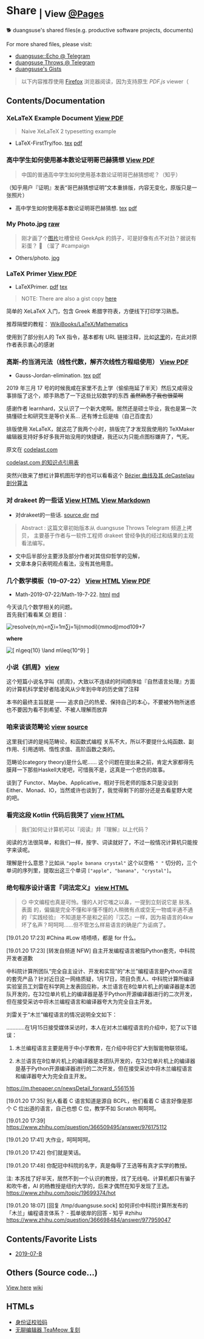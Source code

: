 # Share <sub><noscript> | View <a href="https://duangsuse-valid-projects.github.io/Share/">@Pages</a> </noscript></sub>

🐕 duangsuse's shared files(e.g. productive software projects, documents)

For more shared files, please visit:

+ [duangsuse::Echo @ Telegram](https://t.me/dsuse)
+ [duangsuse Throws @ Telegram](https://t.me/dsuset)
+ [duangsuse's Gists](https://gist.github.com/duangsuse)

> 以下内容推荐使用 [Firefox](https://www.mozilla.org/en-US/) 浏览器阅读，因为支持原生 _PDF.js_ viewer（

## Contents/Documentation

### XeLaTeX Example Document [View PDF](LaTeX-FirstTry/foo.pdf)

> Naive XeLaTeX 2 typesetting example

+ LaTeX-FirstTry/foo. [tex](https://github.com/duangsuse-valid-projects/Share/blob/master/LaTeX-FirstTry/foo.tex) [pdf](https://github.com/duangsuse-valid-projects/Share/blob/master/LaTeX-FirstTry/foo.pdf)

### 高中学生如何使用基本数论证明哥巴赫猜想 [View PDF](%E9%AB%98%E4%B8%AD%E5%AD%A6%E7%94%9F%E5%A6%82%E4%BD%95%E4%BD%BF%E7%94%A8%E5%9F%BA%E6%9C%AC%E6%95%B0%E8%AE%BA%E8%AF%81%E6%98%8E%E5%93%A5%E5%B7%B4%E8%B5%AB%E7%8C%9C%E6%83%B3/%E9%AB%98%E4%B8%AD%E5%AD%A6%E7%94%9F%E5%A6%82%E4%BD%95%E4%BD%BF%E7%94%A8%E5%9F%BA%E6%9C%AC%E6%95%B0%E8%AE%BA%E8%AF%81%E6%98%8E%E5%93%A5%E5%B7%B4%E8%B5%AB%E7%8C%9C%E6%83%B3.pdf)

> 中国的普通高中学生如何使用基本数论证明哥巴赫猜想呢？（知乎）

（知乎用户『证明』发表“哥巴赫猜想证明”文本重排版，内容无变化，原版只是一张照片）

+ 高中学生如何使用基本数论证明哥巴赫猜想. [tex](https://github.com/duangsuse-valid-projects/Share/blob/master/%E9%AB%98%E4%B8%AD%E5%AD%A6%E7%94%9F%E5%A6%82%E4%BD%95%E4%BD%BF%E7%94%A8%E5%9F%BA%E6%9C%AC%E6%95%B0%E8%AE%BA%E8%AF%81%E6%98%8E%E5%93%A5%E5%B7%B4%E8%B5%AB%E7%8C%9C%E6%83%B3/%E9%AB%98%E4%B8%AD%E5%AD%A6%E7%94%9F%E5%A6%82%E4%BD%95%E4%BD%BF%E7%94%A8%E5%9F%BA%E6%9C%AC%E6%95%B0%E8%AE%BA%E8%AF%81%E6%98%8E%E5%93%A5%E5%B7%B4%E8%B5%AB%E7%8C%9C%E6%83%B3.tex) [pdf](https://github.com/duangsuse-valid-projects/Share/blob/master/%E9%AB%98%E4%B8%AD%E5%AD%A6%E7%94%9F%E5%A6%82%E4%BD%95%E4%BD%BF%E7%94%A8%E5%9F%BA%E6%9C%AC%E6%95%B0%E8%AE%BA%E8%AF%81%E6%98%8E%E5%93%A5%E5%B7%B4%E8%B5%AB%E7%8C%9C%E6%83%B3/%E9%AB%98%E4%B8%AD%E5%AD%A6%E7%94%9F%E5%A6%82%E4%BD%95%E4%BD%BF%E7%94%A8%E5%9F%BA%E6%9C%AC%E6%95%B0%E8%AE%BA%E8%AF%81%E6%98%8E%E5%93%A5%E5%B7%B4%E8%B5%AB%E7%8C%9C%E6%83%B3.pdf)

### My Photo.jpg [raw](Others/photo.jpg)

> 刚才画了个[图片](https://t.me/dsuse/8695)吐槽曾经 GeekApk 的鸽子，可是好像有点不对劲？据说有彩蛋？ 🙈 （溜了 #campaign

+ Others/photo. [jpg](https://github.com/duangsuse-valid-projects/Share/blob/master/Others/photo.jpg)

### LaTeX Primer [View PDF](LaTeXPrimer/LaTeXPrimer.pdf)

+ LaTeXPrimer. [pdf](https://github.com/duangsuse-valid-projects/Share/blob/master/LaTeXPrimer/LaTeXPrimer.pdf) [tex](https://github.com/duangsuse-valid-projects/Share/blob/master/LaTeXPrimer/LaTeXPrimer.tex)

> NOTE: There are also a gist copy [here](https://gist.github.com/duangsuse/1610155f0a37bcdb8d622b83cd6f875d)

简单的 XeLaTeX 入门，包含 Greek 希腊字符表，方便线下打印学习熟悉。

推荐隔壁的教程： [WikiBooks/LaTeX/Mathematics](https://en.wikibooks.org/wiki/LaTeX/Mathematics)

使用到了部分别人的 TeX 指令，基本都有 URL 链接注释，比如[这里](https://github.com/Sleepwalking/prometheus-spark/blob/master/writings/ib-ia-hnm/hua-ia-hnm.tex)的，在此对原作者表示衷心的感谢

### 高斯-约当消元法（线性代数，解齐次线性方程组使用） [View PDF](Gauss-Jordan-elimination/Gauss-Jordan-elimination.pdf)

+ Gauss-Jordan-elimination. [tex](https://github.com/duangsuse-valid-projects/Share/blob/master/Gauss-Jordan-elimination/Gauss-Jordan-elimination.tex) [pdf](https://github.com/duangsuse-valid-projects/Share/blob/master/Gauss-Jordan-elimination/Gauss-Jordan-elimination.pdf)

2019 年三月 17 号的时候我咸在家里不去上学（偷偷拖延了半天）然后又咸得没事排版了这个，顺手熟悉了一下这些比较数学的东西 ~~虽然熟悉了我也很菜啊~~

感谢作者 learnhard，又认识了一个新大佬啊。居然还是硕士毕业，我也是第一次搞懂硕士和研究生是等价关系... 还有博士后是啥（自己百度去）

排版使用 XeLaTeX，就这花了我两个小时，排版完了才发现我使用的 TeXMaker 编辑器支持好多好多我开始没用的快捷键，我还以为只能点图标嫌弃了，气死。

原文在 [codelast.com](https://www.codelast.com/%e5%8e%9f%e5%88%9b%e5%85%a8%e9%80%89%e4%b8%bb%e5%85%83%e7%9a%84%e9%ab%98%e6%96%af-%e7%ba%a6%e5%bd%93%ef%bc%88gauss-jordan%ef%bc%89%e6%b6%88%e5%85%83%e6%b3%95%e8%a7%a3%e7%ba%bf%e6%80%a7%e6%96%b9/)

[codelast.com 的知识点引用表](https://www.codelast.com/math-concepts-%e6%95%b0%e5%ad%a6%e6%a6%82%e5%bf%b5/)

突然兴致来了想杠计算机图形学的也可以看看这个 [Bézier 曲线及其 deCasteljau 剖分算法](https://liolok.github.io/zh-CN/B%C3%A9zier-%E6%9B%B2%E7%BA%BF%E5%8F%8A%E5%85%B6-deCasteljau-%E5%89%96%E5%88%86%E7%AE%97%E6%B3%95/)

### 对 drakeet 的一些话 [View HTML](%E5%AF%B9drakeet%E7%9A%84%E4%B8%80%E4%BA%9B%E8%AF%9D/html/%E5%AF%B9%20drakeet%20%E7%9A%84%E4%B8%80%E4%BA%9B%E8%AF%9D%20%E2%80%93%20Telegraph.html) [View Markdown](对drakeet的一些话/对drakeet的一些话.md)

+ 对drakeet的一些话. [source dir](https://github.com/duangsuse-valid-projects/Share/tree/master/%E5%AF%B9drakeet%E7%9A%84%E4%B8%80%E4%BA%9B%E8%AF%9D) [md](https://github.com/duangsuse-valid-projects/Share/blob/master/%E5%AF%B9drakeet%E7%9A%84%E4%B8%80%E4%BA%9B%E8%AF%9D/%E5%AF%B9drakeet%E7%9A%84%E4%B8%80%E4%BA%9B%E8%AF%9D.md)

> Abstract : 这篇文章初始版本从 duangsuse Throws Telegram 频道上拷贝， 主要基于作者与一软件工程师 drakeet 曾经争执的经过和结果的主观看法编写。

+ 文中后半部分主要涉及部分作者对其信仰哲学的见解，
+ 文章本身只表明观点看法，没有其他用意。

### 几个数学模板（19-07-22） [View HTML](Math-2019-07-22/Math-19-7-22.html) [View PDF](Math-2019-07-22/Math-19-7-22.pdf)

+ Math-2019-07-22/Math-19-7-22. [html](https://github.com/duangsuse-valid-projects/Share/blob/master/Math-2019-07-22/Math-19-7-22.html) [md](https://github.com/duangsuse-valid-projects/Share/blob/master/Math-2019-07-22/Math-19-7-22.pdf)

今天谈几个数学相关的问题。<template nsfw>🤔</template><br>
首先我们看看某 <abbr title="Olympiad in Informatics">OI</abbr> 题目<template nsfw>，顺便可怜一下某位<s>帮助可怜的码队</s>弟弟每天要解决这种题目</template>：

![resolve(n,m)=n∑i=1m∑j=1ij(nmodi)(mmodj)mod109+7](https://latex.codecogs.com/png.latex?resolve(n,%20m)=\sum^{n}_{i=1}\sum^{m}_{j=1}ij(n\mod{i})(m\mod{j})\mod{10^9+7})

__where__

![\[ n\geq{10} \land m\leq{10^9} \]](https://latex.codecogs.com/png.latex?n\geq{10}\land{}m\leq{10^9})

### 小说《抓周》 [view](zhuazhou)

这个短篇小说名字叫《抓周》，大致以不连续的时间顺序给『自然语言处理』方面的计算机科学爱好者陆凌风从少年到中年的历史做了注释

本书的最终主旨就是 —— 追求自己的热爱、保持自己的本心，不要被外物所迷惑 也不要因为看不到希望、不被人理解而放弃

### 咱来谈谈范畴论 [view](谈谈范畴论/咱来谈谈范畴论.html) [source](谈谈范畴论)

这里我们讲的是纯范畴论，和函数式编程 关系不大，所以不要提什么纯函数、副作用、引用透明、惰性求值、高阶函数之类的。

范畴论(category theory)是什么呢…… 这个问题在提出来之前，肯定大家都得先膜拜一下那些Haskell大佬吧，可惜我不是，这真是一个悲伤的故事。

谈到了 Functor、Maybe、Applicative，相对于阮老师的版本只是没谈到 Either、Monad、IO，当然或许也谈到了，我觉得剩下的部分还是去看星野大佬的吧。

### 看完这段 Kotlin 代码后我哭了 [view HTML](Others/essay-kotlin-parser)


> 我们如何让计算机可以『阅读』并『理解』以上代码？

阅读的方法很简单，和我们一样，按字、词读就好了，不过一般情况计算机只能按字来读呢。

理解是什么意思？比如从 `"apple banana crystal"` 这个以空格 `" "` 切分的，三个单词的序列里，提取出这三个单词 `["apple", "banana", "crystal"]`。

### 绝句程序设计语言『词法定义』 [view HTML](绝句/绝句词法)

> :smirk: 中文编程也真是可怜。懂的人对它嗤之以鼻，一提到立刻说它是 肤浅、表面 的，偏偏是完全不懂和半懂不懂的人稍微有点或空无一物或半通不通的『实践经验』 不知道是不是和之前的『汉芯』一样，因为易语言的4kw坏了名声？呵呵呵……但不管怎么样易语言的确是广为诟病了。

[19.01.20 17:23]
#China #Low
啧啧啧，都是 for 什么。

[19.01.20 17:23]
[转发自频道 NFW]
自主开发编程语言被指Python套壳，中科院开发者道歉

中科院计算所团队“完全自主设计、开发和实现”的“木兰”编程语言是Python语言的套壳产品？针对近日这一网络质疑，1月17日，项目负责人、中科院计算所编译实验室员工刘雷在科学网上发表回应称，木兰语言在8位单片机上的编译器是本团队开发的，在32位单片机上的编译器是基于Python开源编译器进行的二次开发，但在接受采访中将木兰编程语言和编译器夸大为完全自主开发。

刘雷关于“木兰”编程语言的情况说明全文如下：

…………在1月15日接受媒体采访时，本人在对木兰编程语言的介绍中，犯了以下错误：

1. 木兰编程语言主要是用于中小学教育，在介绍中将它扩大到智能物联领域。

2. 木兰语言在8位单片机上的编译器是本团队开发的，在32位单片机上的编译器是基于Python开源编译器进行的二次开发，但在接受采访中将木兰编程语言和编译器夸大为完全自主开发。

https://m.thepaper.cn/newsDetail_forward_5561516

[19.01.20 17:35]
别人看着 C 语言知道是源自 BCPL，他们看着 C 语言好像是那个 C 位出道的语言，自己也想 C 位，教学不如 Scratch 啊呵呵。

[19.01.20 17:39]
https://www.zhihu.com/question/366509495/answer/976175112

[19.01.20 17:41]
大作业，呵呵呵呵。

[19.01.20 17:42]
你们就是笑话。

[19.01.20 17:48]
你配冠中科院的名字，真是侮辱了王选等有真才实学的教授。

注: 本苏找了好半天，居然不到一个认识的教授，找了无线电、计算机都只有骗子和吹牛者，AI 的杨教授是纽约大学的，后来才偶然在知乎发现了王选。
https://www.zhihu.com/topic/19699374/hot

[19.01.20 18:07]
[回复 /tmp/duangsuse.sock]
如何评价中科院计算所发布的「木兰」编程语言体系？ - 孤单彼岸的回答 - 知乎 #zhihu
https://www.zhihu.com/question/366698484/answer/977959047

## Contents/Favorite Lists

+ [2019-07-B](Recommends/推荐.txt)

## Others (Source code...)

[View here](https://github.com/duangsuse-valid-projects/Share/tree/master/Others)
 [wiki](https://github.com/duangsuse-valid-projects/Share/wiki)

## HTMLs

+ [身份证校验码](HTMLs/idnum.html)
+ [无聊编辑器 TeaMeow 复刻](HTMLs/TeaMeoow.html)

